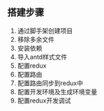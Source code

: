 ## 搭建步骤
1. 通过脚手架创建项目
2. 移除多余文件
3. 安装依赖
4. 导入antd样式文件
5. 配置redux
6. 配置路由
7. 配置路由同步到redux中
8. 配置开发环境及生成环境变量
9. 配置redux开发调试

